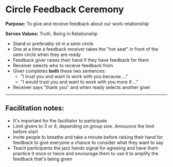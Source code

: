 # Circle Feedback Ceremony

**Purpose:** To give and receive feedback about our work relationship

**Serves Values:** Truth. Being in Relationship


- Stand or preferably sit in a semi circle
- One at a time a feedback receiver takes the "hot seat" in front of the semi circle when they are ready
- Feedback giver raises their hand if they have feedback for them
- Receiver selects who to receive feedback from
- Giver completes **both** these two sentences:
  * "I trust you and want to work with you because...."
  * "I would trust you and want to work with you more if...."
- Receiver says "thank you" and when ready selects another giver

----

## Facilitation notes:

- It's important for the facilitator to participate
- Limit givers to 3 or 4, depending on group size. Announce the limit before start
- Invite people to breathe and take a minute before raising their hand for feedback to give everyone a chance to consider what they want to say
- Teach participants the jazz hands signal for agreeing and have them practice it once or twice and encourage them to use it to amplify the feedback that's being given
